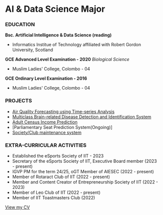 # AI & Data Science Major

### EDUCATION 
 **Bsc. Artificial Intelligence & Data Science (reading)**
 - Informatics Institue of Technology affiliated with Robert Gordon University, Scotland

 **GCE Advanced Level Examination - 2020**
 *Biological Science*
 - Muslim Ladies' College, Colombo - 04

**GCE Ordinary Level Examination - 2016**
- Muslim Ladies' College, Colombo - 04

### PROJECTS
- [Air Quality Forecasting using Time-series Analysis](https://github.com/Exper626/Air-Quality-DE)
- [Multiclass Brain-related Disease Detection and Identification System](https://github.com/Uziii-man/Cranium-Cryptics)
- [Adult Census Income Prediction](https://github.com/Exper626/Census-Income-ML)
- [Parliamentary Seat Prediction System(Ongoing)]
- [Society/Club maintenance system](https://github.com/Exper626/Societas_Futuis)

### EXTRA-CURRICULAR ACTIVITIES
- Established the eSports Society of IIT - 2023
- Secretary of the eSports Society of IIT, Executive Board member (2023 - present)
- IGVP PM for the term 24/25, oGT Member of AIESEC (2022 - present)
- Member of Rotaract Club of IIT (2022 - present)
- Member and Content Creator of Entrepreneurship Society of IIT (2022 - 2023)
- Member of Leo Club of IIT (2022 - present)
- Member of IIT Toastmasters Club (2022)

[View my CV](assets/Hanaa_Azhar_resume.pdf)
